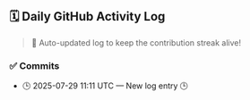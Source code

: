 ## 🗓️ Daily GitHub Activity Log

> 🤖 Auto-updated log to keep the contribution streak alive!

### ✅ Commits

- 🕒 2025-07-29 11:11 UTC — New log entry 🕒

